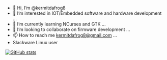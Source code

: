- 👋 Hi, I’m @kermitdafrog8
- 👀 I’m interested in IOT/Embedded software and hardware development ...
- 🌱 I’m currently learning NCurses and GTK ...
- 💞️ I’m looking to collaborate on firmware development ...
- 📫 How to reach me kermitdafrog8@gmail.com ...
- Slackware Linux user

<!---
kermitdafrog8/kermitdafrog8 is a ✨ special ✨ repository because its `README.md` (this file) appears on your GitHub profile.
You can click the Preview link to take a look at your changes.
--->

[![GitHub stats](https://github-readme-stats.vercel.app/api?username=kermitdafrog8)](https://github.com/anuraghazra/github-readme-stats)
